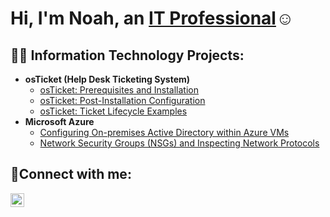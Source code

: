 <h1>Hi, I'm Noah, an <a href="https://www.linkedin.com/in/noah-butler2/">IT Professional</a>☺</h1>

<h2>👨‍💻 Information Technology Projects:</h2>

- <b>osTicket (Help Desk Ticketing System)</b>
  - [osTicket: Prerequisites and Installation](https://github.com/noahbutler2/osticket-prereqs)
  - [osTicket: Post-Installation Configuration](https://github.com/noahbutler2/osTicket-Post-Installation-Configuration)
  - [osTicket: Ticket Lifecycle Examples](https://github.com/noahbutler2/ticket-lifecycle)
- <b>Microsoft Azure</b>
  - [Configuring On-premises Active Directory within Azure VMs](https://github.com/noahbutler2/configure-ad)
  - [Network Security Groups (NSGs) and Inspecting Network Protocols](https://github.com/noahbutler2/azure-network-protocols)

<h2>🤳Connect with me:</h2>


[<img align="left" alt="Josh | LinkedIn" width="22px" src="https://cdn.jsdelivr.net/npm/simple-icons@v3/icons/linkedin.svg" />][linkedin]


[linkedin]: https://www.linkedin.com/in/noah-butler2/

